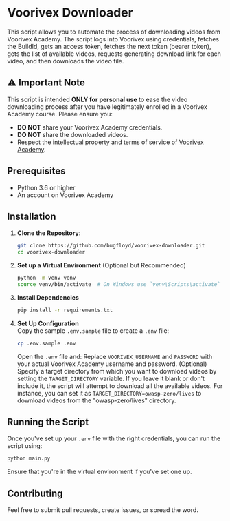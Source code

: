 # Voorivex Downloader

This script allows you to automate the process of downloading videos from Voorivex Academy. The script logs into Voorivex using credentials, fetches the BuildId, gets an access token, fetches the next token (bearer token), gets the list of available videos, requests generating download link for each video, and then downloads the video file.

## ⚠️ Important Note

This script is intended **ONLY for personal use** to ease the video downloading process after you have legitimately enrolled in a Voorivex Academy course. Please ensure you:

- **DO NOT** share your Voorivex Academy credentials.
- **DO NOT** share the downloaded videos.
- Respect the intellectual property and terms of service of [Voorivex Academy](https://voorivex.academy).


## Prerequisites

- Python 3.6 or higher
- An account on Voorivex Academy

## Installation

1. **Clone the Repository**:

   ```bash
   git clone https://github.com/bugfloyd/voorivex-downloader.git
   cd voorivex-downloader
   ```

2. **Set up a Virtual Environment** (Optional but Recommended)

    ```bash
    python -m venv venv
    source venv/bin/activate  # On Windows use `venv\Scripts\activate`
    ```

3. **Install Dependencies**

    ```bash
    pip install -r requirements.txt
    ```

4. **Set Up Configuration**  
Copy the sample `.env.sample` file to create a `.env` file:
    ```bash
    cp .env.sample .env
    ```
    Open the `.env` file and:
    Replace `VOORIVEX_USERNAME` and `PASSWORD` with your actual Voorivex Academy username and password.
    (Optional) Specify a target directory from which you want to download videos by setting the `TARGET_DIRECTORY` variable. If you leave it blank or don't include it, the script will attempt to download all the available videos. For
    instance, you can set it as `TARGET_DIRECTORY=owasp-zero/lives` to download videos from the "owasp-zero/lives" directory.

## Running the Script
Once you've set up your `.env` file with the right credentials, you can run the script using:  
```bash
python main.py
```
Ensure that you're in the virtual environment if you've set one up.

## Contributing
Feel free to submit pull requests, create issues, or spread the word.